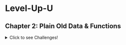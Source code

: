 # Level-Up-U

## Chapter 2: Plain Old Data & Functions

<details>
  <summary>Click to see Challenges!</summary>

### Challenge 1
Write a program to find the “Sum” and “Average” of “three” numbers. Provide a hint to the user, take the input and return some output results to show the user the calculations for their three numbers.

[Link to code](/Module%201/Chapter%202/Challenge%201/Challenge%201.cpp)

#### Output
![Challenge 1](Module%201/Media/C2_Challenge_1.JPG)

### Challenge 2
Write a program that uses a function to return the value of a number cubed. Take the number as an input from the user and print the cubed value back to the user.

[Link to code](/Module%201/Chapter%202/Challenge%202/Challenge%202.cpp)

#### Output
![Challenge 1](Module%201/Media/C2_Challenge_2.JPG)

</details>
